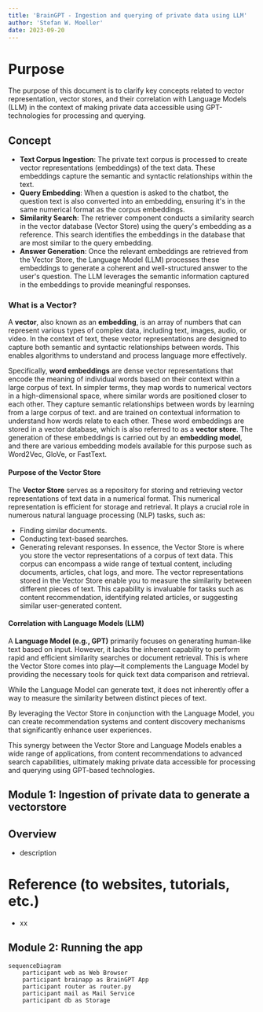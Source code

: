 ```yaml
---
title: 'BrainGPT - Ingestion and querying of private data using LLM'
author: 'Stefan W. Moeller'
date: 2023-09-20 
---
```


# Purpose

The purpose of this document is to clarify key concepts related to vector representation, vector stores, and their correlation with Language Models (LLM) in the context of making private data accessible using GPT-technologies for processing and querying.

## Concept
- **Text Corpus Ingestion**: The private text corpus is processed to create vector representations (embeddings) of the text data. These embeddings capture the semantic and syntactic relationships within the text.
- **Query Embedding**: When a question is asked to the chatbot, the question text is also converted into an embedding, ensuring it's in the same numerical format as the corpus embeddings.
- **Similarity Search**: The retriever component conducts a similarity search in the vector database (Vector Store) using the query's embedding as a reference. This search identifies the embeddings in the database that are most similar to the query embedding.
- **Answer Generation**: Once the relevant embeddings are retrieved from the Vector Store, the Language Model (LLM) processes these embeddings to generate a coherent and well-structured answer to the user's question. The LLM leverages the semantic information captured in the embeddings to provide meaningful responses.

### What is a Vector?
A **vector**, also known as an **embedding**, is an array of numbers that can represent various types of complex data, including text, images, audio, or video. In the context of text, these vector representations are designed to capture both semantic and syntactic relationships between words. This enables algorithms to understand and process language more effectively.

Specifically, **word embeddings** are dense vector representations that encode the meaning of individual words based on their context within a large corpus of text. In simpler terms, they map words to numerical vectors in a high-dimensional space, where similar words are positioned closer to each other. They capture semantic relationships between words by learning from a large corpus of text. and are trained on contextual information to understand how words relate to each other. These word embeddings are stored in a vector database, which is also referred to as a **vector store**.
The generation of these embeddings is carried out by an **embedding model**, and there are various embedding models available for this purpose such as  Word2Vec, GloVe, or FastText.

#### Purpose of the Vector Store
The **Vector Store** serves as a repository for storing and retrieving vector representations of text data in a numerical format. This numerical representation is efficient for storage and retrieval. It plays a crucial role in numerous natural language processing (NLP) tasks, such as:

- Finding similar documents.
- Conducting text-based searches.
- Generating relevant responses.
In essence, the Vector Store is where you store the vector representations of a corpus of text data. This corpus can encompass a wide range of textual content, including documents, articles, chat logs, and more. The vector representations stored in the Vector Store enable you to measure the similarity between different pieces of text. This capability is invaluable for tasks such as content recommendation, identifying related articles, or suggesting similar user-generated content.

#### Correlation with Language Models (LLM)
A **Language Model (e.g., GPT)** primarily focuses on generating human-like text based on input. However, it lacks the inherent capability to perform rapid and efficient similarity searches or document retrieval. This is where the Vector Store comes into play—it complements the Language Model by providing the necessary tools for quick text data comparison and retrieval.

While the Language Model can generate text, it does not inherently offer a way to measure the similarity between distinct pieces of text.

By leveraging the Vector Store in conjunction with the Language Model, you can create recommendation systems and content discovery mechanisms that significantly enhance user experiences.

This synergy between the Vector Store and Language Models enables a wide range of applications, from content recommendations to advanced search capabilities, ultimately making private data accessible for processing and querying using GPT-based technologies.
 


## Module 1: Ingestion of private data to generate a vectorstore

Overview
-----------
- description


Reference (to websites, tutorials, etc.)
===============
- xx


## Module 2: Running the app

```mermaid
sequenceDiagram
    participant web as Web Browser
    participant brainapp as BrainGPT App
    participant router as router.py
    participant mail as Mail Service
    participant db as Storage
```


